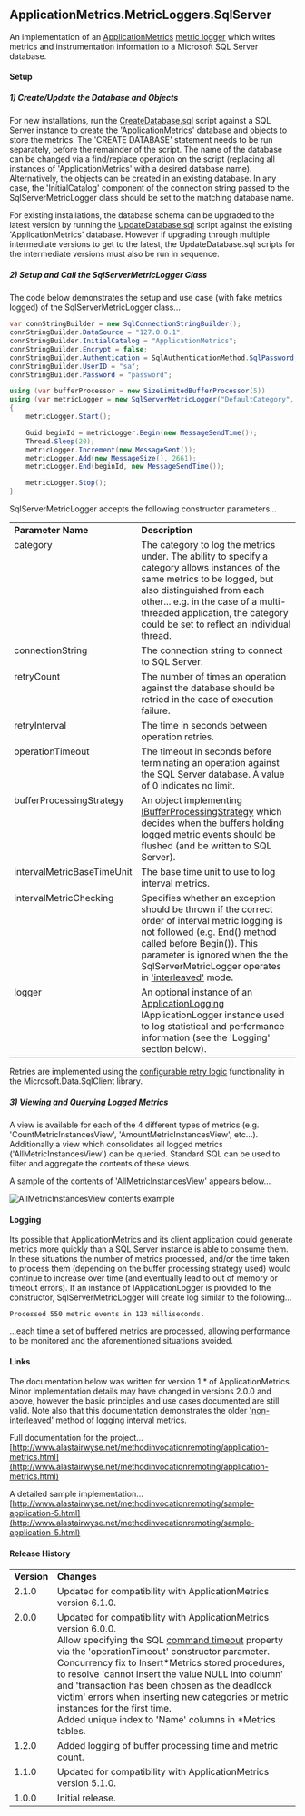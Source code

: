 ApplicationMetrics.MetricLoggers.SqlServer
---
An implementation of an [ApplicationMetrics](https://github.com/alastairwyse/ApplicationMetrics) [metric logger](https://github.com/alastairwyse/ApplicationMetrics/blob/master/ApplicationMetrics/IMetricLogger.cs) which writes metrics and instrumentation information to a Microsoft SQL Server database.


#### Setup

##### 1) Create/Update the Database and Objects
For new installations, run the [CreateDatabase.sql](https://github.com/alastairwyse/ApplicationMetrics.MetricLoggers.SqlServer/blob/master/ApplicationMetrics.MetricLoggers.SqlServer/Resources/CreateDatabase.sql) script against a SQL Server instance to create the 'ApplicationMetrics' database and objects to store the metrics.  The 'CREATE DATABASE' statement needs to be run separately, before the remainder of the script.  The name of the database can be changed via a find/replace operation on the script (replacing all instances of 'ApplicationMetrics' with a desired database name).  Alternatively, the objects can be created in an existing database.  In any case, the 'InitialCatalog' component of the connection string passed to the SqlServerMetricLogger class should be set to the matching database name.  

For existing installations, the database schema can be upgraded to the latest version by running the [UpdateDatabase.sql](https://github.com/alastairwyse/ApplicationMetrics.MetricLoggers.SqlServer/blob/master/ApplicationMetrics.MetricLoggers.SqlServer/Resources/UpdateDatabase.sql) script against the existing 'ApplicationMetrics' database.  However if upgrading through multiple intermediate versions to get to the latest, the UpdateDatabase.sql scripts for the intermediate versions must also be run in sequence.

##### 2) Setup and Call the SqlServerMetricLogger Class

The code below demonstrates the setup and use case (with fake metrics logged) of the SqlServerMetricLogger class...

````C#
var connStringBuilder = new SqlConnectionStringBuilder();
connStringBuilder.DataSource = "127.0.0.1";
connStringBuilder.InitialCatalog = "ApplicationMetrics";
connStringBuilder.Encrypt = false;
connStringBuilder.Authentication = SqlAuthenticationMethod.SqlPassword;
connStringBuilder.UserID = "sa";
connStringBuilder.Password = "password";

using (var bufferProcessor = new SizeLimitedBufferProcessor(5))
using (var metricLogger = new SqlServerMetricLogger("DefaultCategory", connStringBuilder.ToString(), 20, 10, 0, bufferProcessor, IntervalMetricBaseTimeUnit.Millisecond, true))
{
    metricLogger.Start();

    Guid beginId = metricLogger.Begin(new MessageSendTime());
    Thread.Sleep(20);
    metricLogger.Increment(new MessageSent());
    metricLogger.Add(new MessageSize(), 2661);
    metricLogger.End(beginId, new MessageSendTime());

    metricLogger.Stop();
}
````

SqlServerMetricLogger accepts the following constructor parameters...

<table>
  <tr>
    <td><b>Parameter Name</b></td>
    <td><b>Description</b></td>
  </tr>
  <tr>
    <td valign="top">category</td>
    <td>
      The category to log the metrics under.  The ability to specify a category allows instances of the same metrics to be logged, but also distinguished from each other... e.g. in the case of a multi-threaded application, the category could be set to reflect an individual thread.
    </td>
  </tr>
  <tr>
    <td valign="top">connectionString</td>
    <td>
      The connection string to connect to SQL Server.
    </td>
  </tr>
  <tr>
    <td valign="top">retryCount</td>
    <td>
      The number of times an operation against the database should be retried in the case of execution failure.
    </td>
  </tr>
  <tr>
    <td valign="top">retryInterval</td>
    <td>
      The time in seconds between operation retries.
    </td>
  </tr>
  <tr>
    <td valign="top">operationTimeout</td>
    <td>
      The timeout in seconds before terminating an operation against the SQL Server database.  A value of 0 indicates no limit.
    </td>
  </tr>
  <tr>
    <td valign="top">bufferProcessingStrategy</td>
    <td>
      An object implementing <a href="https://github.com/alastairwyse/ApplicationMetrics/blob/master/ApplicationMetrics.MetricLoggers/IBufferProcessingStrategy.cs">IBufferProcessingStrategy</a> which decides when the buffers holding logged metric events should be flushed (and be written to SQL Server).
    </td>
  </tr>
  <tr>
    <td valign="top">intervalMetricBaseTimeUnit</td>
    <td>
      The base time unit to use to log interval metrics.
    </td>
  </tr>
  <tr>
    <td valign="top">intervalMetricChecking</td>
    <td>
      Specifies whether an exception should be thrown if the correct order of interval metric logging is not followed (e.g. End() method called before Begin()).  This parameter is ignored when the the SqlServerMetricLogger operates in <a href="https://github.com/alastairwyse/ApplicationMetrics#interleaved-interval-metrics">'interleaved'</a> mode.
    </td>
  </tr>
  <tr>
    <td valign="top">logger</td>
    <td>
      An optional instance of an <a href="https://github.com/alastairwyse/ApplicationLogging">ApplicationLogging</a> IApplicationLogger instance used to log statistical and performance information (see the 'Logging' section below).
    </td>
  </tr>
</table>

Retries are implemented using the [configurable retry logic](https://docs.microsoft.com/en-us/sql/connect/ado-net/configurable-retry-logic-sqlclient-introduction?view=sql-server-ver16) functionality in the Microsoft.Data.SqlClient library.

##### 3) Viewing and Querying Logged Metrics
A view is available for each of the 4 different types of metrics (e.g. 'CountMetricInstancesView', 'AmountMetricInstancesView', etc...).  Additionally a view which consolidates all logged metrics ('AllMetricInstancesView') can be queried.  Standard SQL can be used to filter and aggregate the contents of these views.

A sample of the contents of 'AllMetricInstancesView' appears below...

![AllMetricInstancesView contents example](http://alastairwyse.net/applicationmetrics/images/allmetricinstancesview-example.png)

#### Logging

Its possible that ApplicationMetrics and its client application could generate metrics more quickly than a SQL Server instance is able to consume them.  In these situations the number of metrics processed, and/or the time taken to process them (depending on the buffer processing strategy used) would continue to increase over time (and eventually lead to out of memory or timeout errors).  If an instance of IApplicationLogger is provided to the constructor, SqlServerMetricLogger will create log similar to the following...


```
Processed 550 metric events in 123 milliseconds.
```

...each time a set of buffered metrics are processed, allowing performance to be monitored and the aforementioned situations avoided.

#### Links
The documentation below was written for version 1.* of ApplicationMetrics.  Minor implementation details may have changed in versions 2.0.0 and above, however the basic principles and use cases documented are still valid.  Note also that this documentation demonstrates the older ['non-interleaved'](https://github.com/alastairwyse/ApplicationMetrics#interleaved-interval-metrics) method of logging interval metrics.

Full documentation for the project...<br />
[http://www.alastairwyse.net/methodinvocationremoting/application-metrics.html](http://www.alastairwyse.net/methodinvocationremoting/application-metrics.html)

A detailed sample implementation...<br />
[http://www.alastairwyse.net/methodinvocationremoting/sample-application-5.html](http://www.alastairwyse.net/methodinvocationremoting/sample-application-5.html)

#### Release History

<table>
  <tr>
    <td><b>Version</b></td>
    <td><b>Changes</b></td>
  </tr>
  <tr>
    <td valign="top">2.1.0</td>
    <td>
      Updated for compatibility with ApplicationMetrics version 6.1.0.
    </td>
  </tr>
  <tr>
    <td valign="top">2.0.0</td>
    <td>
      Updated for compatibility with ApplicationMetrics version 6.0.0.<br />
      Allow specifying the SQL <a href="https://learn.microsoft.com/en-us/dotnet/api/system.data.sqlclient.sqlcommand.commandtimeout?redirectedfrom=MSDN&view=dotnet-plat-ext-7.0#System_Data_SqlClient_SqlCommand_CommandTimeout">command timeout</a> property via the 'operationTimeout' constructor parameter.<br />
      Concurrency fix to Insert*Metrics stored procedures, to resolve 'cannot insert the value NULL into column' and 'transaction has been chosen as the deadlock victim' errors when inserting new categories or metric instances for the first time.<br />
      Added unique index to 'Name' columns in *Metrics tables.
    </td>
  </tr>
  <tr>
    <td valign="top">1.2.0</td>
    <td>
      Added logging of buffer processing time and metric count.
    </td>
  </tr>
  <tr>
    <td valign="top">1.1.0</td>
    <td>
      Updated for compatibility with ApplicationMetrics version 5.1.0. 
    </td>
  </tr>
  <tr>
    <td valign="top">1.0.0</td>
    <td>
      Initial release.
    </td>
  </tr>
</table>
